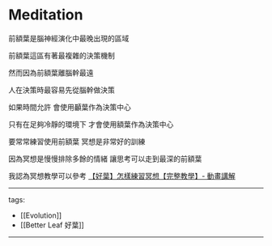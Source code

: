 # Meditation

前額葉是腦神經演化中最晚出現的區域 

前額葉這區有著最複雜的決策機制

然而因為前額葉離腦幹最遠

人在決策時最容易先從腦幹做決策

如果時間允許 會使用顳葉作為決策中心

只有在足夠冷靜的環境下 才會使用額葉作為決策中心

要常常練習使用前額葉 冥想是非常好的訓練

因為冥想是慢慢排除多餘的情緒 讓思考可以走到最深的前額葉

我認為冥想教學可以參考 [【好葉】怎樣練習冥想【完整教學】- 動畫講解](https://www.youtube.com/watch?v=NLJcwbpkiJ0)


---
tags:
  - [[Evolution]]
  - [[Better Leaf 好葉]]

---
